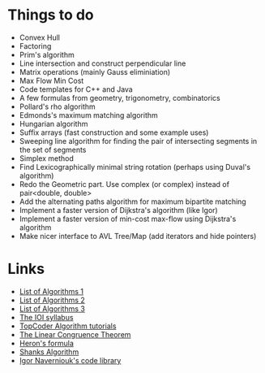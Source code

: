 Things to do
============

* Convex Hull
* Factoring
* Prim's algorithm
* Line intersection and construct perpendicular line
* Matrix operations (mainly Gauss eliminiation)
* Max Flow Min Cost
* Code templates for C++ and Java
* A few formulas from geometry, trigonometry, сombinatorics
* Pollard's rho algorithm
* Edmonds's maximum matching algorithm
* Hungarian algorithm
* Suffix arrays (fast construction and some example uses)
* Sweeping line algorithm for finding the pair of intersecting segments in the set of segments
* Simplex method
* Find Lexicographically minimal string rotation (perhaps using Duval's algorithm)
* Redo the Geometric part. Use complex<double> (or complex<T>) instead of pair<double, double>
* Add the alternating paths algorithm for maximum bipartite matching
* Implement a faster version of Dijkstra's algorithm (like Igor)
* Implement a faster version of min-cost max-flow using Dijkstra's algorithm
* Make nicer interface to AVL Tree/Map (add iterators and hide pointers)

Links
=====

* [List of Algorithms 1](http://translate.google.com/translate?prev=hp&hl=en&js=y&u=http%3A%2F%2Finfoarena.ro%2Ftraining-path&sl=ro&tl=en&history_state0=)
* [List of Algorithms 2](http://translate.googleusercontent.com/translate_c?depth=1&hl=en&prev=hp&rurl=translate.google.com&sl=ro&tl=en&twu=1&u=http://www.scribd.com/doc/58361421/Programming-Camp-Syllabus&usg=ALkJrhhoVa_NFY8wuM547awYV-fnA3Pi8w)
* [List of Algorithms 3](http://translate.google.com/translate?sl=auto&tl=en&js=n&prev=_t&hl=en&ie=UTF-8&eotf=1&u=http%3A%2F%2Fe-maxx.ru%2Falgo%2F&act=url)
* [The IOI syllabus](http://people.ksp.sk/~misof//ioi-syllabus/)
* [TopCoder Algorithm tutorials](http://community.topcoder.com/tc?module=Static&d1=tutorials&d2=lineSweep)
* [The Linear Congruence Theorem](http://en.wikipedia.org/wiki/Linear_congruence_theorem)
* [Heron's formula](http://en.wikipedia.org/wiki/Heron's_formula)
* [Shanks Algorithm](http://en.wikipedia.org/wiki/Tonelli%E2%80%93Shanks_algorithm)
* [Igor Naverniouk's code library](http://shygypsy.com/tools/)
